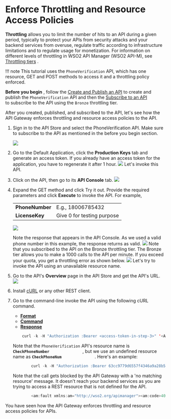 # Enforce Throttling and Resource Access Policies

**Throttling** allows you to limit the number of hits to an API during a given period, typically to protect your APIs from security attacks and your backend services from overuse, regulate traffic according to infrastructure limitations and to regulate usage for monetization. For information on different levels of throttling in WSO2 API Manager (WSO2 API-M), see [Throttling tiers](_Setting_Throttling_Limits_) .

!!! note
This tutorial uses the `PhoneVerification` API, which has one resource, GET and POST methods to access it and a throttling policy enforced.

**Before you begin** , follow the [Create and Publish an API](_Create_and_Publish_an_API_) to create and publish the `PhoneVerification` API and then the [Subscribe to an API](_Subscribe_to_an_API_) to subscribe to the API using the `Bronze` throttling tier.


After you created, published, and subscribed to the API, let's see how the API Gateway enforces throttling and resource access policies to the API.

1.  Sign in to the API Store and select the PhoneVerification API.
    Make sure to subscribe to the API as mentioned in the before you begin section.

    ![](/assets/attachments/103332523/103332512.png)

2.  Go to the Default Application, click the **Production Keys** tab and generate an access token.
    If you already have an access token for the application, you have to regenerate it after 1 hour.
    ![](/assets/attachments/103332523/103332516.png)
    Let's invoke this API.

3.  Click on the API, then go to its **API Console** tab.
    ![](/assets/attachments/103332523/103332515.png)

4.  Expand the GET method and click Try it out. Provide the required parameters and click **Execute** to invoke the API. For example,

    |                 |                            |
    |-----------------|----------------------------|
    | **PhoneNumber** | E.g., 18006785432          |
    | **LicenseKey**  | Give 0 for testing purpose |

    ![](/assets/attachments/103332523/103332511.png)

    Note the response that appears in the API Console. As we used a valid phone number in this example, the response returns as valid.
    ![](/assets/attachments/103332523/103332514.png)
    Note that you subscribed to the API on the Bronze throttling tier. The Bronze tier allows you to make a 1000 calls to the API per minute. If you exceed your quota, you get a throttling error as shown below.
    ![](/assets/attachments/103332523/103332510.png)
    Let's try to invoke the API using an unavailable resource name.

5.  Go to the API's **Overview** page in the API Store and get the API's URL.
    ![](/assets/attachments/103332523/103332513.png)

6.  Install [cURL](http://curl.haxx.se/download.html) or any other REST client.

7.  Go to the command-line invoke the API using the following cURL command.

    -   [**Format**](#Format)
    -   [**Command**](#Command)
    -   [**Response**](#Response)

    ``` java
        curl -k -H "Authorization :Bearer <access-token-in-step-3>" '<API's URL in step 5>/<API's-resource-name>?<parameter1>=<parameter1-value>&<parameter2>=<parameter2-value>'
    ```

    Note that the `PhoneVerification` API's resource name is **`CheckPhoneNumber              `** , but we use an undefined resource name as **`CheckPhoneNum              `** . Here's an example:

    ``` java
            curl -k -H "Authorization :Bearer 63cc9779d6557f4346a9a28b5cfd8b53" 'https://localhost:8243/phoneverify/1.0.0/CheckPhoneNum?PhoneNumber=18006785432&LicenseKey=0'
    ```

    Note that the call gets blocked by the API Gateway with a 'no matching resource' message. It doesn't reach your backend services as you are trying to access a REST resource that is not defined for the API.

    ``` java
            <am:fault xmlns:am="http://wso2.org/apimanager"><am:code>404</am:code><am:type>Status report</am:type><am:message>Runtime Error</am:message><am:description>No matching resource found for given API Request</am:description></am:fault>
    ```

You have seen how the API Gateway enforces throttling and resource access policies for APIs.
